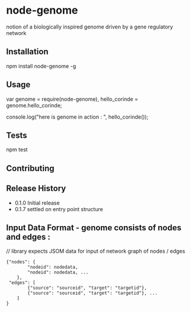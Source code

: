 node-genome
===========

notion of a biologically inspired genome driven by a gene regulatory network


## Installation

  npm install node-genome -g

## Usage

var genome = require(node-genome),
	hello_corinde = genome.hello_corinde;

console.log("here is genome in action : ", hello_corinde());


## Tests

  npm test


## Contributing



## Release History

* 0.1.0 Initial release
* 0.1.7 settled on entry point structure


## Input Data Format - genome consists of nodes and edges :

// library expects JSOM data for input of network graph of nodes / edges

````
{"nodes": {
        "nodeid": nodedata, 
        "nodeid": nodedata, ...
    },
 "edges": [
        {"source": "sourceid", "target": "targetid"},
        {"source": "sourceid", "target": "targetid"}, ...
    ]
}
````



